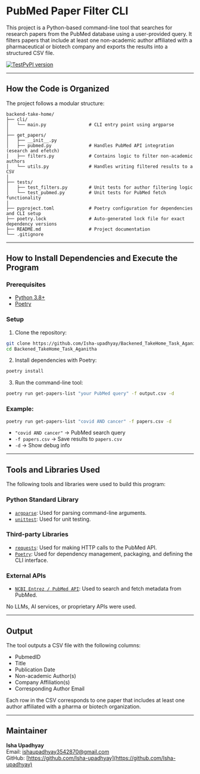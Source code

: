 
# PubMed Paper Filter CLI

This project is a Python-based command-line tool that searches for research papers from the PubMed database using a user-provided query. It filters papers that include at least one non-academic author affiliated with a pharmaceutical or biotech company and exports the results into a structured CSV file.

[![TestPyPI version](https://img.shields.io/badge/TestPyPI-pubmed--pharma--authors--cli-blue)](https://test.pypi.org/project/pubmed-pharma-authors-cli/)


---

## How the Code is Organized

The project follows a modular structure:

```
backend-take-home/
├── cli/
│   └── main.py                # CLI entry point using argparse
│
├── get_papers/
│   ├── __init__.py
│   ├── pubmed.py              # Handles PubMed API integration (esearch and efetch)
│   ├── filters.py             # Contains logic to filter non-academic authors
│   └── utils.py               # Handles writing filtered results to a CSV
│
├── tests/
│   ├── test_filters.py        # Unit tests for author filtering logic
│   └── test_pubmed.py         # Unit tests for PubMed fetch functionality
│
├── pyproject.toml             # Poetry configuration for dependencies and CLI setup
├── poetry.lock                # Auto-generated lock file for exact dependency versions
├── README.md                  # Project documentation
└── .gitignore
```

---

## How to Install Dependencies and Execute the Program

### Prerequisites

- [Python 3.8+](https://www.python.org/)
- [Poetry](https://python-poetry.org/docs/#installation)

### Setup

1. Clone the repository:
```bash
git clone https://github.com/Isha-upadhyay/Backened_TakeHome_Task_Aganitha
cd Backened_TakeHome_Task_Aganitha
```

2. Install dependencies with Poetry:
```bash
poetry install
```

3. Run the command-line tool:
```bash
poetry run get-papers-list "your PubMed query" -f output.csv -d
```

### Example:
```bash
poetry run get-papers-list "covid AND cancer" -f papers.csv -d
```

- `"covid AND cancer"` → PubMed search query  
- `-f papers.csv` → Save results to `papers.csv`  
- `-d` → Show debug info

---

## Tools and Libraries Used

The following tools and libraries were used to build this program:

### Python Standard Library

- [`argparse`](https://docs.python.org/3/library/argparse.html): Used for parsing command-line arguments.
- [`unittest`](https://docs.python.org/3/library/unittest.html): Used for unit testing.

### Third-party Libraries

- [`requests`](https://pypi.org/project/requests/): Used for making HTTP calls to the PubMed API.
- [`Poetry`](https://python-poetry.org/): Used for dependency management, packaging, and defining the CLI interface.

### External APIs

- [`NCBI Entrez / PubMed API`](https://www.ncbi.nlm.nih.gov/books/NBK25501/): Used to search and fetch metadata from PubMed.

No LLMs, AI services, or proprietary APIs were used.

---

## Output

The tool outputs a CSV file with the following columns:

- PubmedID
- Title
- Publication Date
- Non-academic Author(s)
- Company Affiliation(s)
- Corresponding Author Email

Each row in the CSV corresponds to one paper that includes at least one author affiliated with a pharma or biotech organization.

---


## Maintainer

**Isha Upadhyay**  
Email: ishaupadhyay3542870@gmail.com  
GitHub: [https://github.com/Isha-upadhyay](https://github.com/Isha-upadhyay)
